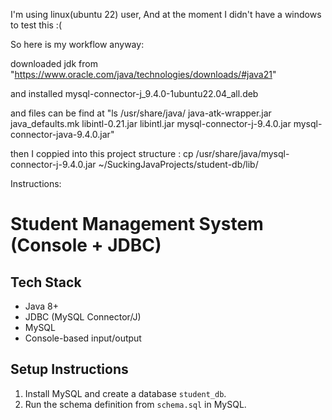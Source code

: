 I'm using linux(ubuntu 22) user, And at the moment I didn't have a windows to test this :(

So here is my workflow anyway:

downloaded jdk from "https://www.oracle.com/java/technologies/downloads/#java21" 

and installed mysql-connector-j_9.4.0-1ubuntu22.04_all.deb

and files can be find at "ls /usr/share/java/
java-atk-wrapper.jar
java_defaults.mk
libintl-0.21.jar
libintl.jar
mysql-connector-j-9.4.0.jar
mysql-connector-java-9.4.0.jar"

then I coppied into this project structure : cp /usr/share/java/mysql-connector-j-9.4.0.jar ~/SuckingJavaProjects/student-db/lib/

Instructions:

# Student Management System (Console + JDBC)


## Tech Stack
- Java 8+
- JDBC (MySQL Connector/J)
- MySQL
- Console-based input/output


## Setup Instructions
1. Install MySQL and create a database `student_db`.
2. Run the schema definition from `schema.sql` in MySQL.